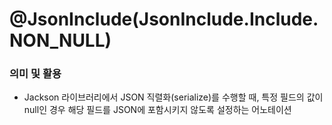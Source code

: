 # @JsonInclude(JsonInclude.Include.NON_NULL)

### 의미 및 활용
- Jackson 라이브러리에서 JSON 직렬화(serialize)를 수행할 때, 특정 필드의 값이 null인 경우 해당 필드를 JSON에 포함시키지 않도록 설정하는 어노테이션